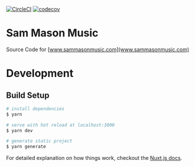 [![CircleCI](https://circleci.com/gh/BobbyMBailey/sammasonmusic.svg?style=svg)](https://circleci.com/gh/BobbyMBailey/sammasonmusic) [![codecov](https://codecov.io/gh/BobbyMBailey/sammasonmusic/branch/master/graph/badge.svg)](https://codecov.io/gh/BobbyMBailey/sammasonmusic)

# Sam Mason Music
Source Code for [www.sammasonmusic.com](www.sammasonmusic.com)

# Development
## Build Setup

``` bash
# install dependencies
$ yarn

# serve with hot reload at localhost:3000
$ yarn dev

# generate static project
$ yarn generate
```

For detailed explanation on how things work, checkout the [Nuxt.js docs](https://github.com/nuxt/nuxt.js).

